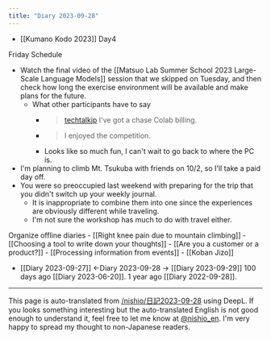 ```yaml
---
title: "Diary 2023-09-28"
---
```


- [[Kumano Kodo 2023]] Day4

Friday Schedule
- Watch the final video of the [[Matsuo Lab Summer School 2023 Large-Scale Language Models]] session that we skipped on Tuesday, and then check how long the exercise environment will be available and make plans for the future.
    - What other participants have to say
        - > [techtalkjp](https://twitter.com/techtalkjp/status/1707221649320558818) I've got a chase Colab billing.
        - >  I enjoyed the competition.
        - Looks like so much fun, I can't wait to go back to where the PC is.
- I'm planning to climb Mt. Tsukuba with friends on 10/2, so I'll take a paid day off.
- You were so preoccupied last weekend with preparing for the trip that you didn't switch up your weekly journal.
    - It is inappropriate to combine them into one since the experiences are obviously different while traveling.
    - I'm not sure the workshop has much to do with travel either.

Organize offline diaries
    - [[Right knee pain due to mountain climbing]]
    - [[Choosing a tool to write down your thoughts]]
    - [[Are you a customer or a product?]]
    - [[Processing information from events]]
    - [[Koban Jizo]]

- [[Diary 2023-09-27]] ←Diary 2023-09-28 → [[Diary 2023-09-29]]
100 days ago [[Diary 2023-06-20]].
1 year ago [[Diary 2022-09-28]].
---
This page is auto-translated from [/nishio/日記2023-09-28](https://scrapbox.io/nishio/日記2023-09-28) using DeepL. If you looks something interesting but the auto-translated English is not good enough to understand it, feel free to let me know at [@nishio_en](https://twitter.com/nishio_en). I'm very happy to spread my thought to non-Japanese readers.